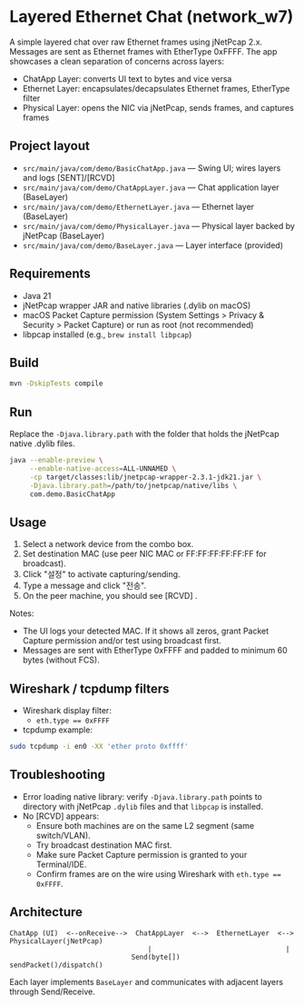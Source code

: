 # Layered Ethernet Chat (network_w7)

A simple layered chat over raw Ethernet frames using jNetPcap 2.x. Messages are sent as Ethernet frames with EtherType 0xFFFF. The app showcases a clean separation of concerns across layers:

- ChatApp Layer: converts UI text to bytes and vice versa
- Ethernet Layer: encapsulates/decapsulates Ethernet frames, EtherType filter
- Physical Layer: opens the NIC via jNetPcap, sends frames, and captures frames

## Project layout

- `src/main/java/com/demo/BasicChatApp.java` — Swing UI; wires layers and logs [SENT]/[RCVD]
- `src/main/java/com/demo/ChatAppLayer.java` — Chat application layer (BaseLayer)
- `src/main/java/com/demo/EthernetLayer.java` — Ethernet layer (BaseLayer)
- `src/main/java/com/demo/PhysicalLayer.java` — Physical layer backed by jNetPcap (BaseLayer)
- `src/main/java/com/demo/BaseLayer.java` — Layer interface (provided)

## Requirements

- Java 21
- jNetPcap wrapper JAR and native libraries (.dylib on macOS)
- macOS Packet Capture permission (System Settings > Privacy & Security > Packet Capture) or run as root (not recommended)
- libpcap installed (e.g., `brew install libpcap`)

## Build

```bash
mvn -DskipTests compile
```

## Run

Replace the `-Djava.library.path` with the folder that holds the jNetPcap native .dylib files.

```bash
java --enable-preview \
     --enable-native-access=ALL-UNNAMED \
     -cp target/classes:lib/jnetpcap-wrapper-2.3.1-jdk21.jar \
     -Djava.library.path=/path/to/jnetpcap/native/libs \
     com.demo.BasicChatApp
```

## Usage

1. Select a network device from the combo box.
2. Set destination MAC (use peer NIC MAC or FF:FF:FF:FF:FF:FF for broadcast).
3. Click "설정" to activate capturing/sending.
4. Type a message and click "전송".
5. On the peer machine, you should see [RCVD] <message>.

Notes:
- The UI logs your detected MAC. If it shows all zeros, grant Packet Capture permission and/or test using broadcast first.
- Messages are sent with EtherType 0xFFFF and padded to minimum 60 bytes (without FCS).

## Wireshark / tcpdump filters

- Wireshark display filter:
  - `eth.type == 0xFFFF`
- tcpdump example:

```bash
sudo tcpdump -i en0 -XX 'ether proto 0xffff'
```

## Troubleshooting

- Error loading native library: verify `-Djava.library.path` points to directory with jNetPcap `.dylib` files and that `libpcap` is installed.
- No [RCVD] appears:
  - Ensure both machines are on the same L2 segment (same switch/VLAN).
  - Try broadcast destination MAC first.
  - Make sure Packet Capture permission is granted to your Terminal/IDE.
  - Confirm frames are on the wire using Wireshark with `eth.type == 0xFFFF`.

## Architecture

```text
ChatApp (UI)  <--onReceive-->  ChatAppLayer  <-->  EthernetLayer  <-->  PhysicalLayer(jNetPcap)
                                  |                                 |
                              Send(byte[])                      sendPacket()/dispatch()
```

Each layer implements `BaseLayer` and communicates with adjacent layers through Send/Receive.
